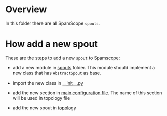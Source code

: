 # Overview
In this folder there are all SpamScope `spouts`.

# How add a new spout
These are the steps to add a new `spout` to Spamscope:

 - add a new module in [spouts](./) folder. This module should implement a new class that has `AbstractSpout` as base.

 - import the new class in [\_\_init\_\_.py](./__init__.py)

 - add the new section in [main configuration file](../../conf/spamscope.example.yml). The name of this section will be used in topology file

 - add the new spout in [topology](../../topologies) 